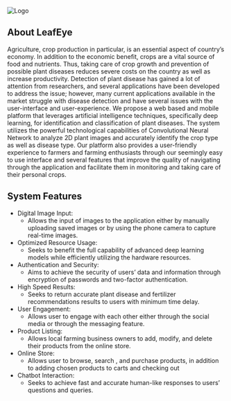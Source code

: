 ![Logo](https://github.com/A-SH2k17/LeafEye/tree/master/public/images/logo.png?raw=true)

## About LeafEye

Agriculture, crop production in particular, is an essential aspect of country’s economy. In addition to the economic benefit, crops are a vital source of food and nutrients. Thus, taking care of crop growth and prevention of possible plant diseases reduces severe costs on the country as well as increase productivity. Detection of plant disease has gained a lot of attention from researchers, and several applications have been developed to address the issue; however, many current applications available in the market struggle with disease detection and have several issues with the user-interface and user-experience. We propose a web based and mobile platform that leverages artificial intelligence techniques, specifically deep learning, for identification and classification of plant diseases. The system utilizes the powerful technological capabilities of Convolutional Neural Network to analyze 2D plant images and accurately identify the crop type as well as disease type. Our platform also provides a user-friendly experience to farmers and farming enthusiasts through our seemingly easy to use interface and several features that improve the quality of navigating through the application and facilitate them in monitoring and taking care of their personal crops.

## System Features

-	Digital Image Input: 
    -	Allows the input of  images to the application either by manually uploading saved images or by using the phone camera to capture real-time images.
- Optimized Resource Usage:
    - Seeks to benefit the full capability of advanced deep learning models while efficiently utilizing the hardware resources.
- Authentication and Security:
    - Aims to achieve the security of users’ data and information through encryption of passwords and two-factor authentication.
- High Speed Results:
    - Seeks to return accurate plant disease and fertilizer recommendations results to users with minimum time delay.
- User Engagement:
    - Allows user to engage with each other either through the social media or through the messaging feature.
- Product Listing:
    - Allows local farming business owners to add, modify, and delete their products from the online store.
-  Online Store:
    - Allows user to browse, search , and purchase products, in addition to adding chosen products to carts and checking out 
- Chatbot Interaction:
    - Seeks to achieve fast and accurate human-like responses to users’ questions and queries.
